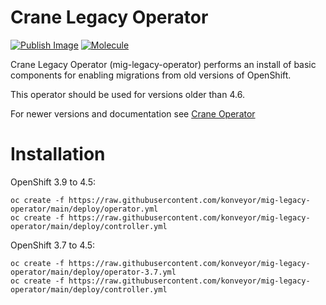 # Crane Legacy Operator
[![Publish Image](https://github.com/konveyor/mig-legacy-operator/actions/workflows/publish.yml/badge.svg)](https://github.com/konveyor/mig-legacy-operator/actions/workflows/publish.yml)
[![Molecule](https://github.com/konveyor/mig-legacy-operator/actions/workflows/molecule.yml/badge.svg)](https://github.com/konveyor/mig-legacy-operator/actions/workflows/molecule.yml)

Crane Legacy Operator (mig-legacy-operator) performs an install of basic components for enabling migrations from old versions of OpenShift.

This operator should be used for versions older than 4.6.

For newer versions and documentation see [Crane Operator](https://github.com/konveyor/mig-operator)

# Installation
OpenShift 3.9 to 4.5:
```
oc create -f https://raw.githubusercontent.com/konveyor/mig-legacy-operator/main/deploy/operator.yml
oc create -f https://raw.githubusercontent.com/konveyor/mig-legacy-operator/main/deploy/controller.yml
```

OpenShift 3.7 to 4.5:
```
oc create -f https://raw.githubusercontent.com/konveyor/mig-legacy-operator/main/deploy/operator-3.7.yml
oc create -f https://raw.githubusercontent.com/konveyor/mig-legacy-operator/main/deploy/controller.yml
```
